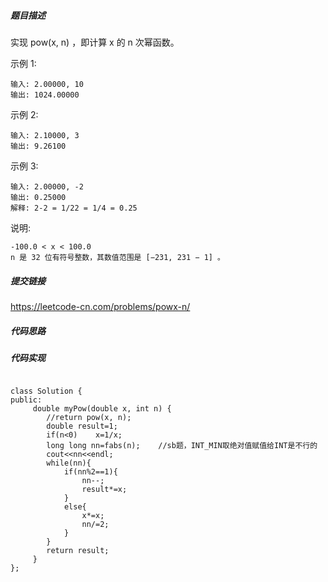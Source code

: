 ##### 题目描述

实现 pow(x, n) ，即计算 x 的 n 次幂函数。

示例 1:
```
输入: 2.00000, 10
输出: 1024.00000
```
示例 2:
```
输入: 2.10000, 3
输出: 9.26100
```
示例 3:
```
输入: 2.00000, -2
输出: 0.25000
解释: 2-2 = 1/22 = 1/4 = 0.25
```
说明:
```
-100.0 < x < 100.0
n 是 32 位有符号整数，其数值范围是 [−231, 231 − 1] 。
```

##### 提交链接
https://leetcode-cn.com/problems/powx-n/



##### 代码思路




##### 代码实现

```

class Solution {
public:
     double myPow(double x, int n) {
        //return pow(x, n); 
        double result=1;
        if(n<0)    x=1/x;
        long long nn=fabs(n);    //sb题，INT_MIN取绝对值赋值给INT是不行的
        cout<<nn<<endl;
        while(nn){
            if(nn%2==1){
                nn--;
                result*=x;
            }
            else{
                x*=x;
                nn/=2;
            }
        }
        return result;
     }
};



```

